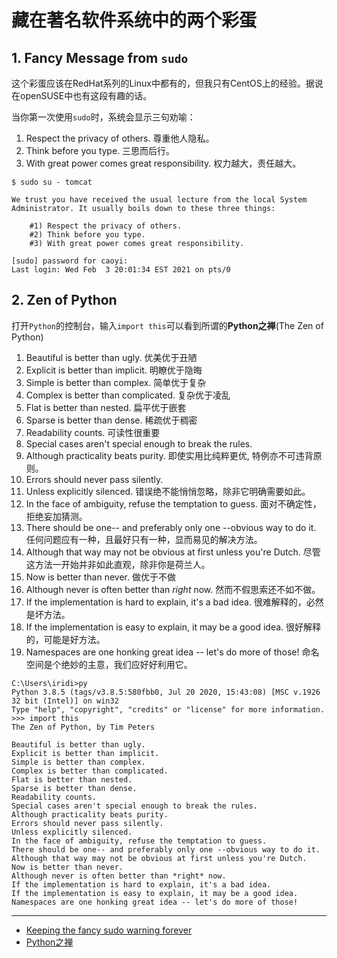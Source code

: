 # 藏在著名软件系统中的两个彩蛋

## 1. Fancy Message from ``sudo``

这个彩蛋应该在RedHat系列的Linux中都有的，但我只有CentOS上的经验。据说在openSUSE中也有这段有趣的话。

当你第一次使用``sudo``时，系统会显示三句劝喻：

1. Respect the privacy of others. 尊重他人隐私。
1. Think before you type. 三思而后行。
1. With great power comes great responsibility. 权力越大，责任越大。

```text
$ sudo su - tomcat

We trust you have received the usual lecture from the local System
Administrator. It usually boils down to these three things:

    #1) Respect the privacy of others.
    #2) Think before you type.
    #3) With great power comes great responsibility.

[sudo] password for caoyi:
Last login: Wed Feb  3 20:01:34 EST 2021 on pts/0
```

## 2. Zen of Python

打开``Python``的控制台，输入``import this``可以看到所谓的**Python之禅**(The Zen of Python)

1. Beautiful is better than ugly. 优美优于丑陋
1. Explicit is better than implicit. 明瞭优于隐晦
1. Simple is better than complex. 简单优于复杂
1. Complex is better than complicated. 复杂优于凌乱
1. Flat is better than nested. 扁平优于嵌套
1. Sparse is better than dense. 稀疏优于稠密
1. Readability counts. 可读性很重要
1. Special cases aren't special enough to break the rules. 
1. Although practicality beats purity. 即使实用比纯粹更优, 特例亦不可违背原则。
1. Errors should never pass silently.
1. Unless explicitly silenced. 错误绝不能悄悄忽略，除非它明确需要如此。
1. In the face of ambiguity, refuse the temptation to guess. 面对不确定性，拒绝妄加猜测。
1. There should be one-- and preferably only one --obvious way to do it. 任何问题应有一种，且最好只有一种，显而易见的解决方法。
1. Although that way may not be obvious at first unless you're Dutch. 尽管这方法一开始并非如此直观，除非你是荷兰人。
1. Now is better than never. 做优于不做
1. Although never is often better than *right* now. 然而不假思索还不如不做。
1. If the implementation is hard to explain, it's a bad idea. 很难解释的，必然是坏方法。
1. If the implementation is easy to explain, it may be a good idea. 很好解释的，可能是好方法。
1. Namespaces are one honking great idea -- let's do more of those! 命名空间是个绝妙的主意，我们应好好利用它。

```text
C:\Users\iridi>py
Python 3.8.5 (tags/v3.8.5:580fbb0, Jul 20 2020, 15:43:08) [MSC v.1926 32 bit (Intel)] on win32
Type "help", "copyright", "credits" or "license" for more information.
>>> import this
The Zen of Python, by Tim Peters

Beautiful is better than ugly.
Explicit is better than implicit.
Simple is better than complex.
Complex is better than complicated.
Flat is better than nested.
Sparse is better than dense.
Readability counts.
Special cases aren't special enough to break the rules.
Although practicality beats purity.
Errors should never pass silently.
Unless explicitly silenced.
In the face of ambiguity, refuse the temptation to guess.
There should be one-- and preferably only one --obvious way to do it.
Although that way may not be obvious at first unless you're Dutch.
Now is better than never.
Although never is often better than *right* now.
If the implementation is hard to explain, it's a bad idea.
If the implementation is easy to explain, it may be a good idea.
Namespaces are one honking great idea -- let's do more of those!
```

---

* [Keeping the fancy sudo warning forever](https://superuser.com/questions/500119/keeping-the-fancy-sudo-warning-forever)
* [Python之禅](https://zh.wikipedia.org/wiki/Python%E4%B9%8B%E7%A6%85)
